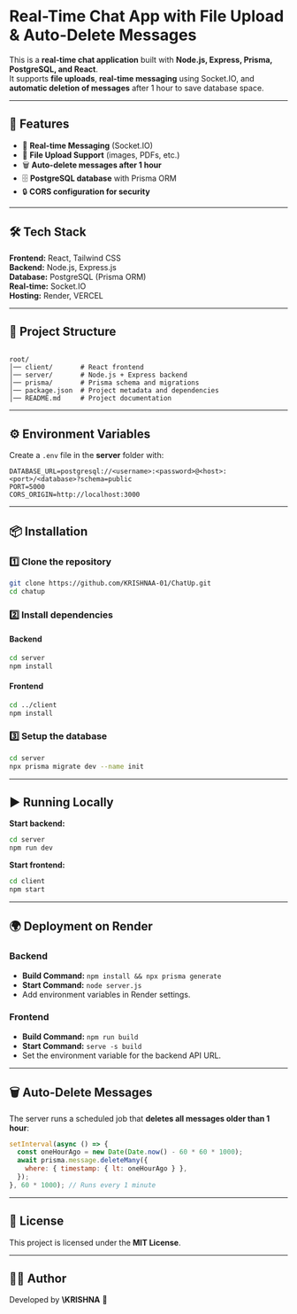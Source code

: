 
# Real-Time Chat App with File Upload & Auto-Delete Messages

This is a **real-time chat application** built with **Node.js, Express, Prisma, PostgreSQL, and React**.  
It supports **file uploads**, **real-time messaging** using Socket.IO, and **automatic deletion of messages** after 1 hour to save database space.

---

## 🚀 Features
- 📡 **Real-time Messaging** (Socket.IO)
- 📎 **File Upload Support** (images, PDFs, etc.)
- 🗑 **Auto-delete messages after 1 hour**
- 🗄 **PostgreSQL database** with Prisma ORM
- 🔒 **CORS configuration for security**

---

## 🛠 Tech Stack
**Frontend:** React, Tailwind CSS  
**Backend:** Node.js, Express.js  
**Database:** PostgreSQL (Prisma ORM)  
**Real-time:** Socket.IO  
**Hosting:** Render, VERCEL

---

## 📂 Project Structure
```

root/
│── client/       # React frontend
│── server/       # Node.js + Express backend
│── prisma/       # Prisma schema and migrations
│── package.json  # Project metadata and dependencies
│── README.md     # Project documentation

````

---

## ⚙️ Environment Variables
Create a `.env` file in the **server** folder with:

```env
DATABASE_URL=postgresql://<username>:<password>@<host>:<port>/<database>?schema=public
PORT=5000
CORS_ORIGIN=http://localhost:3000
````

---

## 📦 Installation

### 1️⃣ Clone the repository

```bash
git clone https://github.com/KRISHNAA-01/ChatUp.git
cd chatup
```

### 2️⃣ Install dependencies

#### Backend

```bash
cd server
npm install
```

#### Frontend

```bash
cd ../client
npm install
```

### 3️⃣ Setup the database

```bash
cd server
npx prisma migrate dev --name init
```

---

## ▶️ Running Locally

**Start backend:**

```bash
cd server
npm run dev
```

**Start frontend:**

```bash
cd client
npm start
```

---

## 🌍 Deployment on Render

### Backend

* **Build Command:** `npm install && npx prisma generate`
* **Start Command:** `node server.js`
* Add environment variables in Render settings.

### Frontend

* **Build Command:** `npm run build`
* **Start Command:** `serve -s build`
* Set the environment variable for the backend API URL.

---

## 🗑 Auto-Delete Messages

The server runs a scheduled job that **deletes all messages older than 1 hour**:

```javascript
setInterval(async () => {
  const oneHourAgo = new Date(Date.now() - 60 * 60 * 1000);
  await prisma.message.deleteMany({
    where: { timestamp: { lt: oneHourAgo } },
  });
}, 60 * 1000); // Runs every 1 minute
```

---

## 📜 License

This project is licensed under the **MIT License**.

---

## 👨‍💻 Author

Developed by **\KRISHNA** 🚀

```

